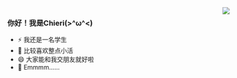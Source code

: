 <img align="right" src="https://github-readme-stats.vercel.app/api?username=maloreQAQ&show_icons=true&icon_color=CE1D2D&text_color=718096&bg_color=ffffff&hide_title=true" />  

### 你好！我是Chieri(>^ω^<) ###

- ⚡ 我还是一名学生
- 🤔 比较喜欢整点小活
- 😄 大家能和我交朋友就好啦
- 💬 Emmmm......



